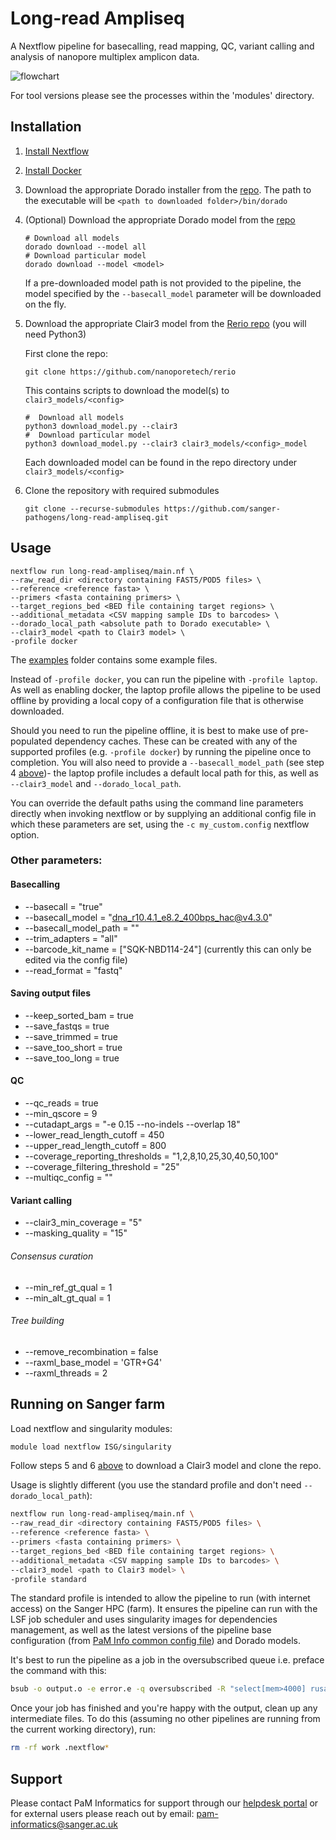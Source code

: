 # Long-read Ampliseq

A Nextflow pipeline for basecalling, read mapping, QC, variant calling and analysis of nanopore multiplex amplicon data.

![flowchart](images/ampliseq_pipeline.jpg)

For tool versions please see the processes within the 'modules' directory.

## Installation
1. [Install Nextflow](https://www.nextflow.io/docs/latest/install.html)

2. [Install Docker](https://docs.docker.com/engine/install/)

3. Download the appropriate Dorado installer from the [repo](https://github.com/nanoporetech/dorado#installation). The path to the executable will be ```<path to downloaded folder>/bin/dorado```

4. (Optional) Download the appropriate Dorado model from the [repo](https://github.com/nanoporetech/dorado/#available-basecalling-models)
    ```
    # Download all models
    dorado download --model all
    # Download particular model
    dorado download --model <model>
    ```
    If a pre-downloaded model path is not provided to the pipeline, the model specified by the `--basecall_model` parameter will be downloaded on the fly.

5. Download the appropriate Clair3 model from the [Rerio repo](https://github.com/nanoporetech/rerio?tab=readme-ov-file#clair3-models) (you will need Python3)
    
    First clone the repo:
    ```
    git clone https://github.com/nanoporetech/rerio
    ```
    This contains scripts to download the model(s) to ```clair3_models/<config>```
    ```
    #  Download all models
    python3 download_model.py --clair3
    #  Download particular model
    python3 download_model.py --clair3 clair3_models/<config>_model
    ```
    Each downloaded model can be found in the repo directory under ```clair3_models/<config>```

6. Clone the repository with required submodules
    
    ```
    git clone --recurse-submodules https://github.com/sanger-pathogens/long-read-ampliseq.git
    ```

## Usage
```
nextflow run long-read-ampliseq/main.nf \
--raw_read_dir <directory containing FAST5/POD5 files> \
--reference <reference fasta> \
--primers <fasta containing primers> \
--target_regions_bed <BED file containing target regions> \
--additional_metadata <CSV mapping sample IDs to barcodes> \
--dorado_local_path <absolute path to Dorado executable> \
--clair3_model <path to Clair3 model> \
-profile docker
```
The [examples](examples) folder contains some example files.

Instead of `-profile docker`, you can run the pipeline with `-profile laptop`. As well as enabling docker, the laptop profile allows the pipeline to be used offline by providing a local copy of a configuration file that is otherwise downloaded.

Should you need to run the pipeline offline, it is best to make use of pre-populated dependency caches. These can be created with any of the supported profiles (e.g. `-profile docker`) by running the pipeline once to completion. You will also need to provide a `--basecall_model_path` (see step 4 [above](#installation))- the laptop profile includes a default local path for this, as well as `--clair3_model` and `--dorado_local_path`.

You can override the default paths using the command line parameters directly when invoking nextflow or by supplying an additional config file in which these parameters are set, using the `-c my_custom.config` nextflow option.

### Other parameters:

#### Basecalling
- --basecall = "true"
- --basecall_model = "dna_r10.4.1_e8.2_400bps_hac@v4.3.0"
- --basecall_model_path = ""
- --trim_adapters = "all"
- --barcode_kit_name = ["SQK-NBD114-24"] (currently this can only be edited via the config file)
- --read_format = "fastq"

#### Saving output files
- --keep_sorted_bam = true
- --save_fastqs = true
- --save_trimmed = true
- --save_too_short = true
- --save_too_long = true

#### QC
- --qc_reads = true
- --min_qscore = 9
- --cutadapt_args = "-e 0.15 --no-indels --overlap 18"
- --lower_read_length_cutoff = 450
- --upper_read_length_cutoff = 800
- --coverage_reporting_thresholds = "1,2,8,10,25,30,40,50,100"
- --coverage_filtering_threshold = "25"
- --multiqc_config = ""

#### Variant calling
- --clair3_min_coverage = "5"
- --masking_quality = "15"

###### Consensus curation
- --min_ref_gt_qual = 1
- --min_alt_gt_qual = 1

###### Tree building
- --remove_recombination = false
- --raxml_base_model = 'GTR+G4'
- --raxml_threads = 2


## Running on Sanger farm

Load nextflow and singularity modules:
```bash
module load nextflow ISG/singularity
```

Follow steps 5 and 6 [above](https://gitlab.internal.sanger.ac.uk/sanger-pathogens/pipelines/long-read-ampliseq/-/edit/main/README.md#installation) to download a Clair3 model and clone the repo.

Usage is slightly different (you use the standard profile and don't need `--dorado_local_path`):
```bash
nextflow run long-read-ampliseq/main.nf \
--raw_read_dir <directory containing FAST5/POD5 files> \
--reference <reference fasta> \
--primers <fasta containing primers> \
--target_regions_bed <BED file containing target regions> \
--additional_metadata <CSV mapping sample IDs to barcodes> \
--clair3_model <path to Clair3 model> \
-profile standard
```

The standard profile is intended to allow the pipeline to run (with internet access) on the Sanger HPC (farm). It ensures the pipeline can run with the LSF job scheduler and uses singularity images for dependencies management, as well as the latest versions of the pipeline base configuration (from [PaM Info common config file](https://github.com/sanger-pathogens/nextflow-commons/blob/master/configs/nextflow.config)) and Dorado models.

It's best to run the pipeline as a job in the oversubscribed queue i.e. preface the command with this:
```bash
bsub -o output.o -e error.e -q oversubscribed -R "select[mem>4000] rusage[mem=4000]" -M4000
```

Once your job has finished and you're happy with the output, clean up any intermediate files. To do this (assuming no other pipelines are running from the current working directory), run:
```bash
rm -rf work .nextflow*
```

## Support
Please contact PaM Informatics for support through our [helpdesk portal](https://jira.sanger.ac.uk/servicedesk/customer/portal/16) or for external users please reach out by email: pam-informatics@sanger.ac.uk
